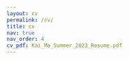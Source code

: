 ```yaml
---
layout: cv
permalink: /cv/
title: cv
nav: true
nav_order: 4
cv_pdf: Kai_Ma_Summer_2023_Resume.pdf
---
```

